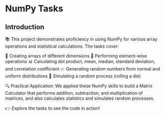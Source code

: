 # NumPy Tasks
## Introduction

📚 This project demonstrates proficiency in using NumPy for various array operations and statistical calculations. The tasks cover:

📝 Creating arrays of different dimensions
🤖 Performing element-wise operations
📊 Calculating dot product, mean, median, standard deviation, and correlation coefficient
📈 Generating random numbers from normal and uniform distributions
🎲 Simulating a random process (rolling a die)

🔍 Practical Application: We applied these NumPy skills to build a Matrix Calculator that performs addition, subtraction, and multiplication of matrices, and also calculates statistics and simulates random processes.

👉 Explore the tasks to see the code in action!
